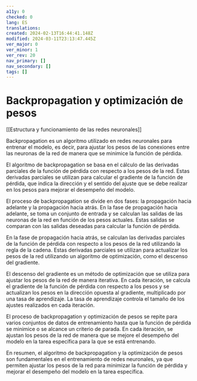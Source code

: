 ```yaml
---
a11y: 0
checked: 0
lang: ES
translations: 
created: 2024-02-13T16:44:41.148Z
modified: 2024-03-11T23:13:47.445Z
ver_major: 0
ver_minor: 1
ver_rev: 20
nav_primary: []
nav_secondary: []
tags: []
---
```

# Backpropagation y optimización de pesos

[[Estructura y funcionamiento de las  redes neuronales]]

Backpropagation es un algoritmo utilizado en redes neuronales para entrenar el modelo, es decir, para ajustar los pesos de las conexiones entre las neuronas de la red de manera que se minimice la función de pérdida.

El algoritmo de backpropagation se basa en el cálculo de las derivadas parciales de la función de pérdida con respecto a los pesos de la red. Estas derivadas parciales se utilizan para calcular el gradiente de la función de pérdida, que indica la dirección y el sentido del ajuste que se debe realizar en los pesos para mejorar el desempeño del modelo.

El proceso de backpropagation se divide en dos fases: la propagación hacia adelante y la propagación hacia atrás. En la fase de propagación hacia adelante, se toma un conjunto de entrada y se calculan las salidas de las neuronas de la red en función de los pesos actuales. Estas salidas se comparan con las salidas deseadas para calcular la función de pérdida.

En la fase de propagación hacia atrás, se calculan las derivadas parciales de la función de pérdida con respecto a los pesos de la red utilizando la regla de la cadena. Estas derivadas parciales se utilizan para actualizar los pesos de la red utilizando un algoritmo de optimización, como el descenso del gradiente.

El descenso del gradiente es un método de optimización que se utiliza para ajustar los pesos de la red de manera iterativa. En cada iteración, se calcula el gradiente de la función de pérdida con respecto a los pesos y se actualizan los pesos en la dirección opuesta al gradiente, multiplicado por una tasa de aprendizaje. La tasa de aprendizaje controla el tamaño de los ajustes realizados en cada iteración.

El proceso de backpropagation y optimización de pesos se repite para varios conjuntos de datos de entrenamiento hasta que la función de pérdida se minimice o se alcance un criterio de parada. En cada iteración, se ajustan los pesos de la red de manera que se mejore el desempeño del modelo en la tarea específica para la que se está entrenando.

En resumen, el algoritmo de backpropagation y la optimización de pesos son fundamentales en el entrenamiento de redes neuronales, ya que permiten ajustar los pesos de la red para minimizar la función de pérdida y mejorar el desempeño del modelo en la tarea específica.
